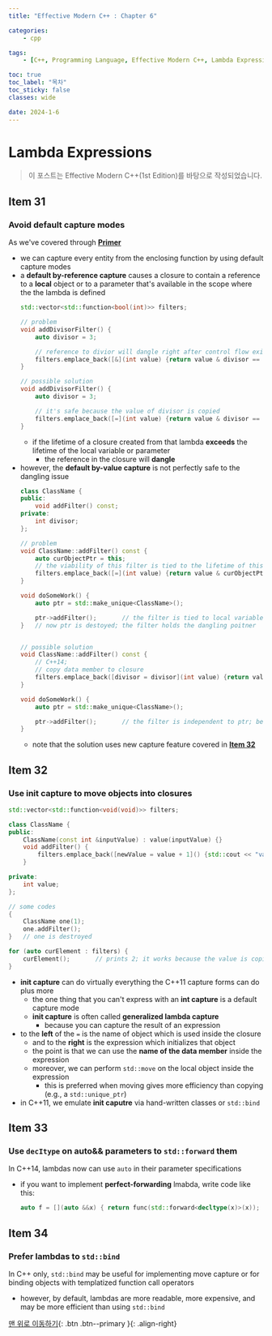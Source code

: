 ```yaml
---
title: "Effective Modern C++ : Chapter 6"

categories:
    - cpp

tags:
    - [C++, Programming Language, Effective Modern C++, Lambda Expression]

toc: true
toc_label: "목차"
toc_sticky: false
classes: wide

date: 2024-1-6
---
```


# Lambda Expressions

> 이 포스트는 Effective Modern C++(1st Edition)를 바탕으로 작성되었습니다.

## Item 31

### Avoid default capture modes
As we've covered through [**Primer**](https://sadoe3.github.io/cpp/primer-chapter10/#lambda-expressions)
- we can capture every entity from the enclosing function by using default capture modes
- a **default by-reference capture** causes a closure to contain a reference to a **local** object or to a parameter that's available in the scope where the the lambda is defined
    ```c++
    std::vector<std::function<bool(int)>> filters;
    
    // problem
    void addDivisorFilter() {
        auto divisor = 3;

        // reference to divior will dangle right after control flow exits addDivisorFilter
        filters.emplace_back([&](int value) {return value & divisor == 0;});
    }

    // possible solution
    void addDivisorFilter() {
        auto divisor = 3;

        // it's safe because the value of divisor is copied
        filters.emplace_back([=](int value) {return value & divisor == 0;});
    }
    ```
    * if the lifetime of a closure created from that lambda **exceeds** the lifetime of the local variable or parameter
        + the reference in the closure will **dangle** 
- however, the **default by-value capture** is not perfectly safe to the dangling issue
    ```c++
    class ClassName {
    public:
        void addFilter() const;
    private:
        int divisor;
    };

    // problem
    void ClassName::addFilter() const {
        auto curObjectPtr = this;
        // the viability of this filter is tied to the lifetime of this ClassName object
        filters.emplace_back([=](int value) {return value & curObjectPtr->divisor == 0;});
    }

    void doSomeWork() {
        auto ptr = std::make_unique<ClassName>();

        ptr->addFilter();       // the filter is tied to local variable ptr
    }   // now ptr is destoyed; the filter holds the dangling poitner
    

    // possible solution
    void ClassName::addFilter() const {
        // C++14;
        // copy data member to closure
        filters.emplace_back([divisor = divisor](int value) {return value & divisor == 0;});
    }

    void doSomeWork() {
        auto ptr = std::make_unique<ClassName>();

        ptr->addFilter();       // the filter is independent to ptr; because it's copied
    }
    ```
    * note that the solution uses new capture feature covered in [**Item 32**](https://sadoe3.github.io/cpp/modern-chapter6/#item-32)


## Item 32

### Use init capture to move objects into closures
```c++
std::vector<std::function<void(void)>> filters;

class ClassName {
public:
    ClassName(const int &inputValue) : value(inputValue) {}
    void addFilter() {
        filters.emplace_back([newValue = value + 1]() {std::cout << "value: " << newValue << std::endl; });
    }

private:
    int value;
};

// some codes
{
    ClassName one(1);
    one.addFilter();
}   // one is destroyed

for (auto curElement : filters) {
    curElement();       // prints 2; it works because the value is copied
}
```
- **init capture** can do virtually everything the C++11 capture forms can do plus more
    * the one thing that you can't express with an **int capture** is a default capture mode 
    * **init capture** is often called **generalized lambda capture**
        + because you can capture the result of an expression
- to the **left** of the `=` is the name of object which is used inside the closure
    * and to the **right** is the expression which initializes that object
    * the point is that we can use the **name of the data member** inside the expression
    * moreover, we can perform `std::move` on the local object inside the expression
        + this is preferred when moving gives more efficiency than copying (e.g., a `std::unique_ptr`)
- in C++11, we emulate **init caputre** via hand-written classes or `std::bind`


## Item 33

### Use `decItype` on auto&& parameters to `std::forward` them
In C++14, lambdas now can use `auto` in their parameter specifications
- if you want to implement **perfect-forwarding** lmabda, write code like this:
    ```c++
    auto f = [](auto &&x) { return func(std::forward<decltype(x)>(x)); };
    ```


## Item 34

### Prefer lambdas to `std::bind`
In C++ only, `std::bind` may be useful for implementing move capture or for binding objects with templatized function call operators
- however, by default, lambdas are more readable, more expensive, and may be more efficient than using `std::bind`


[맨 위로 이동하기](#){: .btn .btn--primary }{: .align-right}